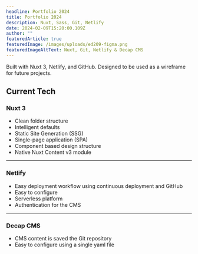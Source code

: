 ```yaml
---
headline: Portfolio 2024
title: Portfolio 2024
description: Nuxt, Sass, Git, Netlify
date: 2024-02-09T15:20:00.109Z
author: ""
featuredArticle: true
featuredImage: /images/uploads/ed209-figma.png
featuredImageAltText: Nuxt, Git, Netlify & Decap CMS
---
```


Built with Nuxt 3, Netlify, and GitHub. Designed to be used as a wireframe for future projects.

## Current Tech

### Nuxt 3

- Clean folder structure
- Intelligent defaults
- Static Site Generation (SSG)
- Single-page application (SPA)
- Component based design structure
- Native Nuxt Content v3 module

---

### Netlify

- Easy deployment workflow using continuous deployment and GitHub
- Easy to configure
- Serverless platform
- Authentication for the CMS

---

### Decap CMS

- CMS content is saved the Git repository
- Easy to configure using a single yaml file

